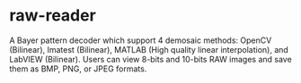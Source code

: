 # raw-reader
A Bayer pattern decoder which support 4 demosaic methods: OpenCV (Bilinear), Imatest (Bilinear), MATLAB (High quality linear interpolation), and LabVIEW (Bilinear).
Users can view 8-bits and 10-bits RAW images and save them as BMP, PNG, or JPEG formats.
